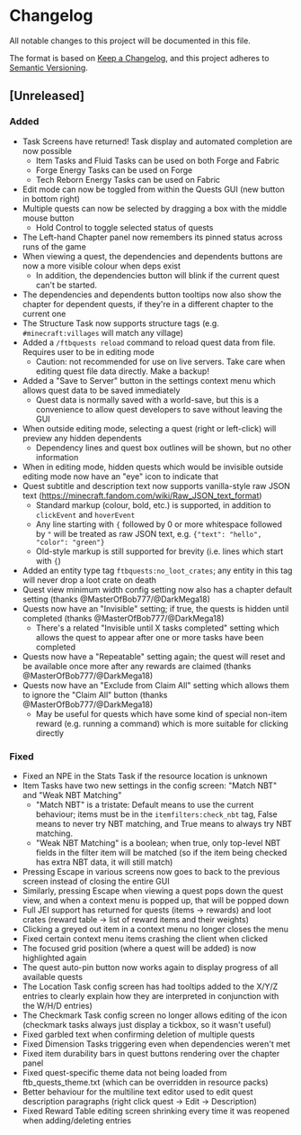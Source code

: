 # Changelog
All notable changes to this project will be documented in this file.

The format is based on [Keep a Changelog](https://keepachangelog.com/en/1.0.0/),
and this project adheres to [Semantic Versioning](https://semver.org/spec/v2.0.0.html).

## [Unreleased]

### Added
- Task Screens have returned! Task display and automated completion are now possible
  - Item Tasks and Fluid Tasks can be used on both Forge and Fabric
  - Forge Energy Tasks can be used on Forge
  - Tech Reborn Energy Tasks can be used on Fabric
- Edit mode can now be toggled from within the Quests GUI (new button in bottom right)
- Multiple quests can now be selected by dragging a box with the middle mouse button
  - Hold Control to toggle selected status of quests
- The Left-hand Chapter panel now remembers its pinned status across runs of the game
- When viewing a quest, the dependencies and dependents buttons are now a more visible colour when deps exist
  - In addition, the dependencies button will blink if the current quest can't be started.
- The dependencies and dependents button tooltips now also show the chapter for dependent quests, if they're in a different chapter to the current one
- The Structure Task now supports structure tags (e.g. `#minecraft:villages` will match any village)
- Added a `/ftbquests reload` command to reload quest data from file. Requires user to be in editing mode
  - Caution: not recommended for use on live servers. Take care when editing quest file data directly. Make a backup!
- Added a "Save to Server" button in the settings context menu which allows quest data to be saved immediately
  - Quest data is normally saved with a world-save, but this is a convenience to allow quest developers to save without leaving the GUI
- When outside editing mode, selecting a quest (right or left-click) will preview any hidden dependents
  - Dependency lines and quest box outlines will be shown, but no other information
- When in editing mode, hidden quests which would be invisible outside editing mode now have an "eye" icon to indicate that
- Quest subtitle and description text now supports vanilla-style raw JSON text (https://minecraft.fandom.com/wiki/Raw_JSON_text_format)
  - Standard markup (colour, bold, etc.) is supported, in addition to `clickEvent` and `hoverEvent`
  - Any line starting with `{` followed by 0 or more whitespace followed by `"` will be treated as raw JSON text, e.g. `{"text": "hello", "color": "green"}`
  - Old-style markup is still supported for brevity (i.e. lines which start with `{`)
- Added an entity type tag `ftbquests:no_loot_crates`; any entity in this tag will never drop a loot crate on death
- Quest view minimum width config setting now also has a chapter default setting (thanks @MasterOfBob777/@DarkMega18)
- Quests now have an "Invisible" setting; if true, the quests is hidden until completed (thanks @MasterOfBob777/@DarkMega18)
  - There's a related "Invisible until X tasks completed" setting which allows the quest to appear after one or more tasks have been completed
- Quests now have a "Repeatable" setting again; the quest will reset and be available once more after any rewards are claimed (thanks @MasterOfBob777/@DarkMega18)
- Quests now have an "Exclude from Claim All" setting which allows them to ignore the "Claim All" button (thanks @MasterOfBob777/@DarkMega18)
  - May be useful for quests which have some kind of special non-item reward (e.g. running a command) which is more suitable for clicking directly

### Fixed
- Fixed an NPE in the Stats Task if the resource location is unknown
- Item Tasks have two new settings in the config screen: "Match NBT" and "Weak NBT Matching"
  - "Match NBT" is a tristate: Default means to use the current behaviour; items must be in the `itemfilters:check_nbt` tag, False means to never try NBT matching, and True means to always try NBT matching. 
  - "Weak NBT Matching" is a boolean; when true, only top-level NBT fields in the filter item will be matched (so if the item being checked has extra NBT data, it will still match)
- Pressing Escape in various screens now goes to back to the previous screen instead of closing the entire GUI
- Similarly, pressing Escape when viewing a quest pops down the quest view, and when a context menu is popped up, that will be popped down
- Full JEI support has returned for quests (items -> rewards) and loot crates (reward table -> list of reward items and their weights)
- Clicking a greyed out item in a context menu no longer closes the menu
- Fixed certain context menu items crashing the client when clicked
- The focused grid position (where a quest will be added) is now highlighted again
- The quest auto-pin button now works again to display progress of all available quests
- The Location Task config screen has had tooltips added to the X/Y/Z entries to clearly explain how they are interpreted in conjunction with the W/H/D entries)
- The Checkmark Task config screen no longer allows editing of the icon (checkmark tasks always just display a tickbox, so it wasn't useful)
- Fixed garbled text when confirming deletion of multiple quests
- Fixed Dimension Tasks triggering even when dependencies weren't met
- Fixed item durability bars in quest buttons rendering over the chapter panel
- Fixed quest-specific theme data not being loaded from ftb_quests_theme.txt (which can be overridden in resource packs) 
- Better behaviour for the multiline text editor used to edit quest description paragraphs (right click quest -> Edit -> Description)
- Fixed Reward Table editing screen shrinking every time it was reopened when adding/deleting entries
